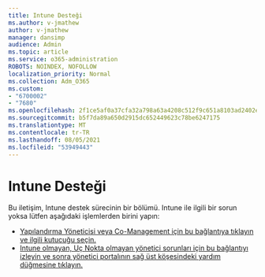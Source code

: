```yaml
---
title: Intune Desteği
ms.author: v-jmathew
author: v-jmathew
manager: dansimp
audience: Admin
ms.topic: article
ms.service: o365-administration
ROBOTS: NOINDEX, NOFOLLOW
localization_priority: Normal
ms.collection: Adm_O365
ms.custom:
- "6700002"
- "7680"
ms.openlocfilehash: 2f1ce5af0a37cfa32a798a63a4208c512f9c651a8103ad2402ee3dd592a952eb
ms.sourcegitcommit: b5f7da89a650d2915dc652449623c78be6247175
ms.translationtype: MT
ms.contentlocale: tr-TR
ms.lasthandoff: 08/05/2021
ms.locfileid: "53949443"
---
```

# <a name="intune-support"></a>Intune Desteği

Bu iletişim, Intune destek sürecinin bir bölümü. Intune ile ilgili bir sorun yoksa lütfen aşağıdaki işlemlerden birini yapın:

- [Yapılandırma Yöneticisi veya Co-Management için bu bağlantıya tıklayın ve ilgili kutucuğu seçin.](https://endpoint.microsoft.com/#blade/Microsoft_Intune_DeviceSettings/SupportMenu/helpSupport)
- [Intune olmayan, Uç Nokta olmayan yönetici sorunları için bu bağlantıyı izleyin ve sonra yönetici portalının sağ üst köşesindeki yardım düğmesine tıklayın.](https://admin.microsoft.com/Adminportal/Home?source=applauncher#/support/requests)
